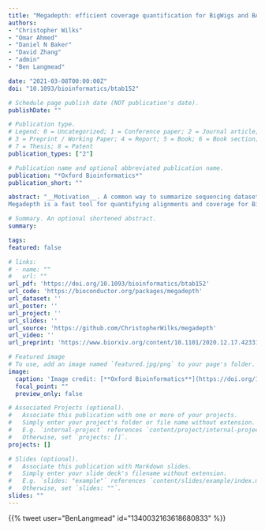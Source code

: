 ```yaml
---
title: "Megadepth: efficient coverage quantification for BigWigs and BAMs"
authors:
- "Christopher Wilks"
- "Omar Ahmed"
- "Daniel N Baker"
- "David Zhang"
- "admin"
- "Ben Langmead"

date: "2021-03-08T00:00:00Z"
doi: "10.1093/bioinformatics/btab152"

# Schedule page publish date (NOT publication's date).
publishDate: ""

# Publication type.
# Legend: 0 = Uncategorized; 1 = Conference paper; 2 = Journal article;
# 3 = Preprint / Working Paper; 4 = Report; 5 = Book; 6 = Book section;
# 7 = Thesis; 8 = Patent
publication_types: ["2"]

# Publication name and optional abbreviated publication name.
publication: "*Oxford Bioinformatics*"
publication_short: ""

abstract: "__Motivation__. A common way to summarize sequencing datasets is to quantify data lying within genes or other genomic intervals. This can be slow and can require different tools for different input file types. __Results__.
Megadepth is a fast tool for quantifying alignments and coverage for BigWig and BAM/CRAM input files, using substantially less memory than the next-fastest competitor. Megadepth can summarize coverage within all disjoint intervals of the Gencode V35 gene annotation for more than 19 000 GTExV8 BigWig files in approximately 1 h using 32 threads. Megadepth is available both as a command-line tool and as an R/Bioconductor package providing much faster quantification compared to the rtracklayer package. __Availability and implementation__: https://github.com/ChristopherWilks/megadepth, https://bioconductor.org/packages/megadepth."

# Summary. An optional shortened abstract.
summary:

tags:
featured: false

# links:
# - name: ""
#   url: ""
url_pdf: 'https://doi.org/10.1093/bioinformatics/btab152'
url_code: 'https://bioconductor.org/packages/megadepth'
url_dataset: ''
url_poster: ''
url_project: ''
url_slides: ''
url_source: 'https://github.com/ChristopherWilks/megadepth'
url_video: ''
url_preprint: 'https://www.biorxiv.org/content/10.1101/2020.12.17.423317v1'

# Featured image
# To use, add an image named `featured.jpg/png` to your page's folder. 
image:
  caption: 'Image credit: [**Oxford Bioinformatics**](https://doi.org/10.1093/bioinformatics/btab152)'
  focal_point: ""
  preview_only: false

# Associated Projects (optional).
#   Associate this publication with one or more of your projects.
#   Simply enter your project's folder or file name without extension.
#   E.g. `internal-project` references `content/project/internal-project/index.md`.
#   Otherwise, set `projects: []`.
projects: []

# Slides (optional).
#   Associate this publication with Markdown slides.
#   Simply enter your slide deck's filename without extension.
#   E.g. `slides: "example"` references `content/slides/example/index.md`.
#   Otherwise, set `slides: ""`.
slides: ""
---
```


<!--

{{% callout note %}}
Click the *Cite* button above to demo the feature to enable visitors to import publication metadata into their reference management software.
{{% /callout %}}

{{% callout note %}}
Click the *Slides* button above to demo Academic's Markdown slides feature.
{{% /callout %}}

Supplementary notes can be added here, including [code and math](https://sourcethemes.com/academic/docs/writing-markdown-latex/).
-->

{{% tweet user="BenLangmead" id="1340032163618680833" %}}
